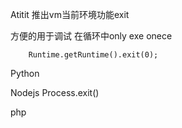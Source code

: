 Atitit 推出vm当前环境功能exit

方便的用于调试 在循环中only exe onece

		Runtime.getRuntime().exit(0);


Python

Nodejs
Process.exit()

php
